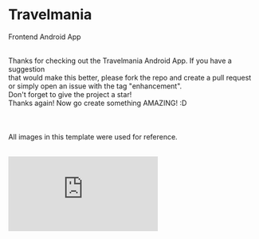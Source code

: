 # Travelmania
Frontend Android App

<br>

<body>
Thanks for checking out the Travelmania Android App. If you have a suggestion<br>
that would make this better, please fork the repo and create a pull request<br>
or simply open an issue with the tag "enhancement".<br>
Don't forget to give the project a star!<br>
Thanks again! Now go create something AMAZING! :D<br><br>
  <br>
  <br>
  All images in this template were used for reference.
  <br>
  <br>

  ![alt text](https://fv2-3.failiem.lv/thumb_show.php?i=mmgkm48gk&view)
  
</body>
